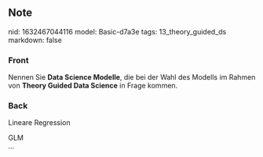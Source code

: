 ## Note
nid: 1632467044116
model: Basic-d7a3e
tags: 13_theory_guided_ds
markdown: false

### Front
Nennen Sie <b>Data Science Modelle</b>, die bei der Wahl des Modells im Rahmen von <b>Theory Guided Data Science</b> in Frage kommen.

### Back
Lineare Regression<div>GLM</div><div>...</div>
